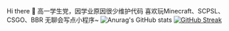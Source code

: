 Hi there 👋
高一学生党，因学业原因很少维护代码
喜欢玩Minecraft、SCPSL、CSGO、BBR
无聊会写点小程序~
![Anurag's GitHub stats](https://github-readme-stats.vercel.app/api?username=zhicheng233&bg_color=30,e96443,904e95&title_color=fff&text_color=fff)
[![GitHub Streak](https://sxlz-streak.herokuapp.com?user=zhicheng233&theme=git-dark&locale=zh)](https://git.io/streak-stats)
